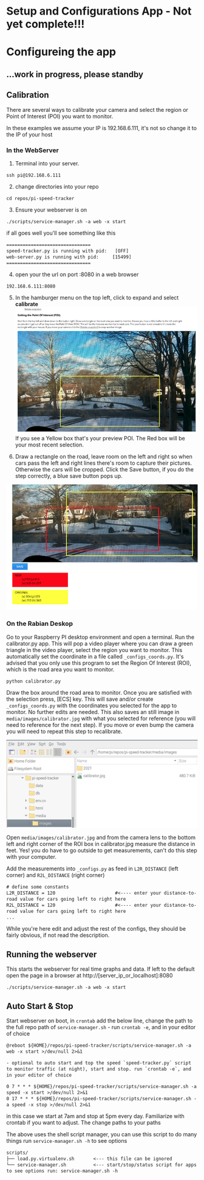 # Setup and Configurations App - Not yet complete!!!

# Configureing the app

## ...work in progress, please standby


## Calibration
There are several ways to calibrate your camera and select the region or Point of Interest (POI) you want to monitor.

In these examples we assume your IP is 192.168.6.111, it's not so change it to the IP of your host
### In the WebServer
1. Terminal into your server. 
```
ssh pi@192.168.6.111
```
2. change directories into your repo
```
cd repos/pi-speed-tracker
```
3. Ensure your webserver is on
```
./scripts/service-manager.sh -a web -x start
```
if all goes well you'll see something like this
```
===============================
speed-tracker.py is running with pid:   [OFF]
web-server.py is running with pid:     [15499]
===============================
```
4. open your the url on port :8080 in a web browser 
```
192.168.6.111:8080
```
5. In the hamburger menu on the top left, click to expand and select **calibrate**
![Calibrator POI overview](html/assets/setup_web_select_poi.png?raw=true "Calibrator POI overview")
If you see a Yellow box that's your preview POI. The Red box will be your most recent selection.

6. Draw a rectangle on the road, leave room on the left and right so when cars pass the left and right lines there's room to capture their pictures. Otherwise the cars will be cropped. Click the Save button, if you do the step correctly, a blue save button pops up.

![Calibrator POI save](html/assets/setup_web_select_poi-boxes.png?raw=true "Calibrator POI save")

### On the Rabian Deskop
Go to your Raspberry PI desktop environment and open a terminal. Run the calibrator.py app. This will pop a video player where you can draw a green triangle in the video player, select the region you want to monitor. This automatically set the coordinate in a file called `_configs_coords.py`. It's advised that you only use this program to set the Region Of Interest (ROI), which is the road area you want to monitor.
```
python calibrator.py
```
Draw the box around the road area to monitor. Once you are satisfied with the selection press, [ECS] key. This will save and/or create `_configs_coords.py` with the coordinates you selected for the app to monitor. No further edits are needed. This also saves an still image in `media/images/calibrator.jpg` with what you selected for reference (you will need to reference for the next step). If you move or even bump the camera you will need to repeat this step to recalibrate.

![Calibrator Sample](html/assets/sample_calibrator.png?raw=true "Calibrator Sample") 


Open `media/images/calibrator.jpg` and from the camera lens to the bottom left and right corner of the ROI box in calibrator.jpg measure the distance in feet. Yes! you do have to go outside to get measurements, can't do this step with your computer. 

Add the measurements into `_configs.py` as feed in `L2R_DISTANCE` (left corner) and `R2L_DISTANCE` (right corner)
```
# define some constants
L2R_DISTANCE = 120                      #<---- enter your distance-to-road value for cars going left to right here
R2L_DISTANCE = 120                      #<---- enter your distance-to-road value for cars going left to right here
...
```
While you're here edit and adjust the rest of the configs, they should be fairly obvious, if not read the description.


## Running the webserver
This starts the webserver for real time graphs and data. If left to the default open the page in a browser at http://[server_ip_or_localhost]:8080 
```
./scripts/service-manager.sh -a web -x start
```

## Auto Start & Stop
Start webserver on boot, in `crontab` add the below line, change the path to the full repo path of `service-manager.sh`
    - run `crontab -e`, and in your editor of choice
```
@reboot ${HOME}/repos/pi-speed-tracker/scripts/service-manager.sh -a web -x start >/dev/null 2>&1
```
    - optional to auto start and top the speed `speed-tracker.py` script to monitor traffic (at night), start and stop. run `crontab -e`, and in your editor of choice
```
0 7 * * * ${HOME}/repos/pi-speed-tracker/scripts/service-manager.sh -a speed -x start >/dev/null 2>&1
0 17 * * * ${HOME}/repos/pi-speed-tracker/scripts/service-manager.sh -a speed -x stop >/dev/null 2>&1
```

in this case we start at 7am and stop at 5pm every day. Familiarize with crontab if you want to adjust. The change paths to your paths

The above uses the shell script manager, you can use this script to do many things run `service-manager.sh -h` to see options
```
scripts/
├── load.py.virtualenv.sh       <--- this file can be ignored
└── service-manager.sh          <--- start/stop/status script for apps to see options run: service-manager.sh -h 
```



